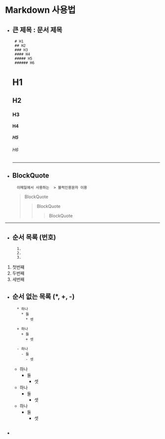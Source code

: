 # Markdown 사용법

-  ## 큰 제목 : 문서 제목
        
        # H1
        ## H2
        ### H3
        #### H4
        ##### H5
        ###### H6
    # H1
    ## H2
    ### H3
    #### H4
    ##### H5
    ###### H6
    ---

- ## BlockQuote
    
        이메일에서 사용하는  > 블럭인용문자 이용

    > BlockQuote
    >   > BlockQuote
    >   >   > BlockQuote

---   
- ## 순서 목록 (번호)
        1. 
        2. 
        3. 
1. 첫번쨰
2. 두번째
3. 세번째 

- ## 순서 없는 목록 (*, +, -)
        * 하나
          * 둘
            * 셋

        + 하나
          + 둘
            + 셋

        - 하나
          - 둘
            - 셋
    * 하나
      * 둘
        * 셋
    + 하나
      + 둘
        + 셋
    - 하나
      - 둘
        - 셋
    
- ## 